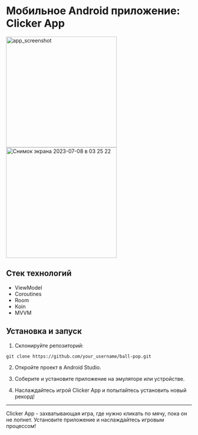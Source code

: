 # Мобильное Android приложение: Clicker App

<img width="300" alt="app_screenshot" src="https://github.com/farydrop/ClickerApp/assets/53113225/bcd16ffc-f271-4159-8e83-62e4cb5cf3a4">
<img width="300" alt="Снимок экрана 2023-07-08 в 03 25 22" src="https://github.com/farydrop/ClickerApp/assets/53113225/26db5f02-a3e3-497c-861e-3075efed0185">

## Стек технологий

- ViewModel
- Coroutines
- Room
- Koin
- MVVM

## Установка и запуск

1. Склонируйте репозиторий:

`git clone https://github.com/your_username/ball-pop.git`

2. Откройте проект в Android Studio.

3. Соберите и установите приложение на эмуляторе или устройстве.

4. Наслаждайтесь игрой Clicker App и попытайтесь установить новый рекорд!

---

Clicker App - захватывающая игра, где нужно кликать по мячу, пока он не лопнет. Установите приложение и наслаждайтесь игровым процессом!
